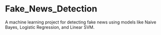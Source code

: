 # Fake_News_Detection
A machine learning project for detecting fake news using models like Naive Bayes, Logistic Regression, and Linear SVM.
